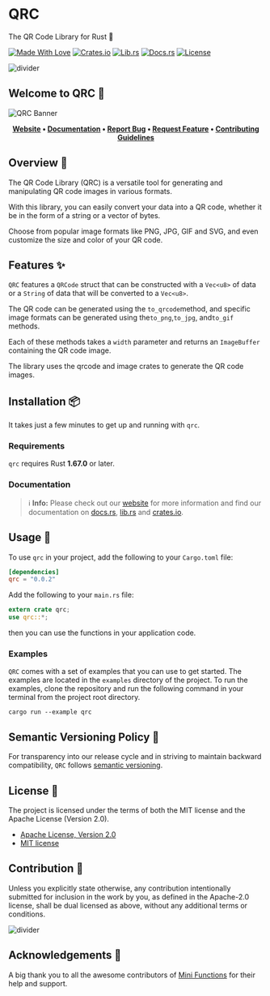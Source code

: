 # QRC

The QR Code Library for Rust 🦀

[![Made With Love][mwl]][6]
[![Crates.io][crates-badge]][8]
[![Lib.rs][libs-badge]][10]
[![Docs.rs][docs-badge]][9]
[![License][license-badge]][2]

![divider][divider]

## Welcome to QRC 👋

![QRC Banner][banner]

<!-- markdownlint-disable MD033 -->
<center>

**[Website][0]
• [Documentation][9]
• [Report Bug][3]
• [Request Feature][3]
• [Contributing Guidelines][4]**

</center>

<!-- markdownlint-enable MD033 -->

## Overview 📖

The QR Code Library (QRC) is a versatile tool for generating and
manipulating QR code images in various formats.

With this library, you can easily convert your data into a QR code,
whether it be in the form of a string or a vector of bytes.

Choose from popular image formats like PNG, JPG, GIF and SVG, and even
customize the size and color of your QR code.

## Features ✨

`QRC` features a `QRCode` struct that can be constructed with a
`Vec<u8>` of data or a `String` of data that will be converted to
a `Vec<u8>`.

The QR code can be generated using the `to_qrcode`method, and specific
image formats can be generated using the`to_png`,`to_jpg`, and`to_gif`
methods.

Each of these methods takes a `width` parameter and returns an
`ImageBuffer` containing the QR code image.

The library uses the qrcode and image crates to generate the QR code
images.

## Installation 📦

It takes just a few minutes to get up and running with `qrc`.

### Requirements

`qrc` requires Rust **1.67.0** or later.

### Documentation

> ℹ️ **Info:** Please check out our [website][0] for more information
and find our documentation on [docs.rs][9], [lib.rs][10] and
[crates.io][8].

## Usage 📖

To use `qrc` in your project, add the following to your
`Cargo.toml` file:

```toml
[dependencies]
qrc = "0.0.2"
```

Add the following to your `main.rs` file:

```rust
extern crate qrc;
use qrc::*;
```

then you can use the functions in your application code.

### Examples

`QRC` comes with a set of examples that you can use to get started. The
examples are located in the `examples` directory of the project. To run
the examples, clone the repository and run the following command in your
terminal from the project root directory.

```shell
cargo run --example qrc
```

## Semantic Versioning Policy 🚥

For transparency into our release cycle and in striving to maintain
backward compatibility, `QRC` follows [semantic versioning][7].

## License 📝

The project is licensed under the terms of both the MIT license and the
Apache License (Version 2.0).

- [Apache License, Version 2.0][1]
- [MIT license][2]

## Contribution 🤝

Unless you explicitly state otherwise, any contribution intentionally
submitted for inclusion in the work by you, as defined in the Apache-2.0
license, shall be dual licensed as above, without any additional terms
or conditions.

![divider][divider]

## Acknowledgements 💙

A big thank you to all the awesome contributors of [Mini Functions][6]
for their help and support.

[0]: https://minifunctions.com
[1]: http://www.apache.org/licenses/LICENSE-2.0
[2]: http://opensource.org/licenses/MIT
[3]: https://github.com/sebastienrousseau/mini-functions/issues
[4]: https://raw.githubusercontent.com/sebastienrousseau/mini-functions/main/.github/CONTRIBUTING.md
[6]: https://github.com/sebastienrousseau/mini-functions/graphs/contributors
[7]: http://semver.org/
[8]: https://crates.io/crates/qrc
[9]: https://docs.rs/qrc
[10]: https://lib.rs/crates/qrc

[banner]: https://raw.githubusercontent.com/sebastienrousseau/vault/main/assets/mini-functions/banners/banner-qrc-1597x377.svg "QRC Banner"
[crates-badge]: https://img.shields.io/crates/v/qrc.svg?style=for-the-badge 'Crates.io'
[divider]: https://raw.githubusercontent.com/sebastienrousseau/vault/main/assets/elements/divider.svg "divider"
[docs-badge]: https://img.shields.io/docsrs/qrc.svg?style=for-the-badge 'Docs.rs'
[libs-badge]: https://img.shields.io/badge/lib.rs-v0.0.2-orange.svg?style=for-the-badge 'Lib.rs'
[license-badge]: https://img.shields.io/crates/l/qrc.svg?style=for-the-badge 'License'
[mwl]: https://raw.githubusercontent.com/sebastienrousseau/vault/main/assets/shields/made-with-love.svg "Made With Love"
